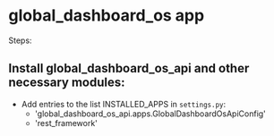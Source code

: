 # global_dashboard_os app


Steps:

Install global_dashboard_os_api and other necessary modules:
----------------------------------------------------------
* Add entries to the list INSTALLED_APPS in `settings.py`:
  * 'global_dashboard_os_api.apps.GlobalDashboardOsApiConfig'
  * 'rest_framework'